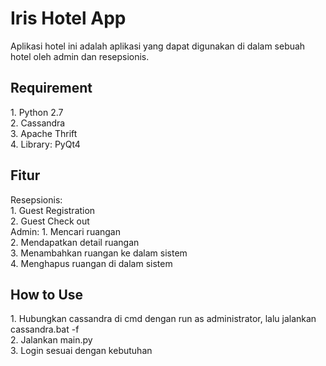 <h1> Iris Hotel App </h1>
Aplikasi hotel ini adalah aplikasi yang dapat digunakan di dalam sebuah hotel oleh admin dan resepsionis.
<br>
<h2> Requirement </h2>
1. Python 2.7
<br>
2. Cassandra
<br>
3. Apache Thrift
<br>
4. Library: PyQt4
<br>
<h2> Fitur </h2>
Resepsionis:
<br>
1. Guest Registration
<br>
2. Guest Check out
<br>
Admin:
1. Mencari ruangan
<br>
2. Mendapatkan detail ruangan
<br>
3. Menambahkan ruangan ke dalam sistem
<br>
4. Menghapus ruangan di dalam sistem
<br>
<h2> How to Use </h2>
1. Hubungkan cassandra di cmd dengan run as administrator, lalu jalankan cassandra.bat -f
<br>
2. Jalankan main.py
<br>
3. Login sesuai dengan kebutuhan
